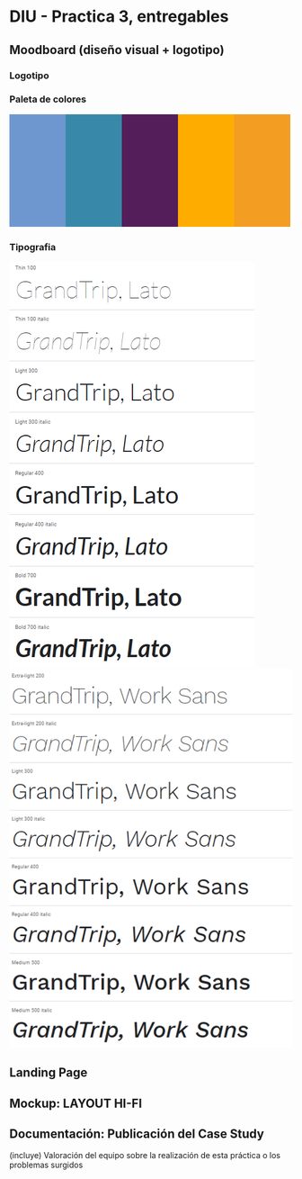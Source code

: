 # DIU - Practica 3, entregables

## Moodboard (diseño visual + logotipo)   
### Logotipo

### Paleta de colores
<img src="https://github.com/pablojj1808/DIU21/blob/master/P3/MoodboardImg/colorscheme1.png"/>

### Tipografia
<img src="https://github.com/pablojj1808/DIU21/blob/master/P3/MoodboardImg/fuente1.png"/>
<img src="https://github.com/pablojj1808/DIU21/blob/master/P3/MoodboardImg/fuente2.png"/>

## Landing Page


## Mockup: LAYOUT HI-FI


## Documentación: Publicación del Case Study


(incluye) Valoración del equipo sobre la realización de esta práctica o los problemas surgidos
 
